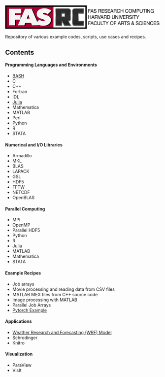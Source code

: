 ![FASRC Logo](Images/rc-logo-text_2017-88.png)

Repository of various example codes, scripts, use cases and recipes.

## Contents

#### Programming Languages and Environments
    
   * [BASH](Languages/BASH)
   * C  
   * C++  
   * Fortran  
   * IDL  
   * [Julia](Languages/Julia)  
   * Mathematica  
   * MATLAB  
   * Perl  
   * Python
   * R  
   * STATA

#### Numerical and I/O Libraries
   
   * Armadillo
   * MKL
   * BLAS
   * LAPACK
   * GSL
   * HDF5
   * FFTW
   * NETCDF
   * OpenBLAS

#### Parallel Computing

   * MPI
   * OpenMP
   * Parallel HDF5
   * Python
   * R
   * Julia
   * MATLAB
   * Mathematica
   * STATA

#### Example Recipes

   * Job arrays
   * Movie processing and reading data from CSV files
   * MATLAB MEX files from C++ source code
   * Image processing with MATLAB 
   * Parallel Job Arrays
   * [Pytorch Example](Example_Recipes/pytorch)

#### Applications
   * [Weather Research and Forecasting (WRF) Model](Applications/WRF_Model)
   * Schrodinger
   * Knitro

#### Visualization

   * ParaView
   * VisIt

